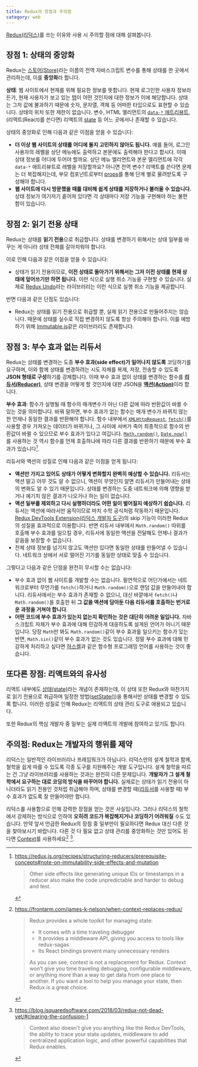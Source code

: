 ```yaml
---
title: Redux의 장점과 주의점
category: web
---
```


[Redux(리덕스)](https://redux.js.org/)를 쓰는 이유와 사용 시 주의할 점에 대해 살펴봅니다.

## 장점 1: 상태의 중앙화

Redux는 [스토어(Store)](https://redux.js.org/glossary#store)라는 이름의 전역 자바스크립트 변수를 통해 상태를 한 곳에서 관리하는데, 이를 **중앙화**라 합니다.

**상태**: 웹 사이트에서 현재를 위해 필요한 정보를 뜻합니다. 현재 로그인한 사용자 정보라든가, 현재 사용자가 보고 있는 [탭](https://react-bootstrap.github.io/components/tabs/)이 어떤 것인지에 대한 정보가 이에 해당합니다. 상태는 그저 값에 불과하기 때문에 숫자, 문자열, 객체 등 어떠한 타입으로도 표현할 수 있습니다. 상태의 위치 또한 제한이 없습니다. 변수, HTML 엘리먼트의 [`data-*` 애트리뷰트](https://developer.mozilla.org/en-US/docs/Learn/HTML/Howto/Use_data_attributes), (리액트(React)를 쓴다면) 리액트의 [state](https://reactjs.org/docs/glossary.html#state) 등 어느 곳에서나 존재할 수 있습니다.

상태의 중앙화로 인해 다음과 같은 이점을 얻을 수 있습니다:

- **더 이상 웹 사이트의 상태를 어디에 둘지 고민하지 않아도 됩니다.** 예를 들어, 로그인 사용자의 레벨을 상단 메뉴에도 출력하고 본문에도 출력해야 한다고 합시다. 이때 상태 정보를 어디에 두어야 할까요. 상단 메뉴 엘리먼트와 본문 엘리먼트에 각각 `data-*` 애트리뷰트로 레벨을 저장할까요? 아니면 전역 변수? 리액트를 쓴다면 문제는 더 복잡해지는데, 부모 컴포넌트로부터 [props](https://reactjs.org/docs/glossary.html#props)를 통해 단계 별로 물려받도록 구성해야 합니다.
- **웹 사이트에 다시 방문했을 때를 대비해 쉽게 상태를 저장하거나 불러올 수 있습니다.** 상태 정보가 여기저기 흩어져 있다면 각 상태마다 저장 기능을 구현해야 하는 불편함이 있습니다.

## 장점 2: 읽기 전용 상태

Redux는 상태를 **읽기 전용**으로 취급합니다. 상태를 변경하기 위해서는 상태 일부를 바꾸는 게 아니라 상태 전체를 갈아치워야 합니다.

이로 인해 다음과 같은 이점을 얻을 수 있습니다:

- 상태가 읽기 전용이므로, **이전 상태로 돌아가기 위해서는 그저 이전 상태를 현재 상태에 덮어쓰기만 하면 됩니다.** 이런 식으로 실행 취소 기능을 구현할 수 있습니다. 실제로 [Redux Undo](https://redux.js.org/recipes/implementing-undo-history#using-redux-undo)라는 라이브러리는 이런 식으로 실행 취소 기능을 제공합니다.

반면 다음과 같은 단점도 있습니다:

- Redux는 상태를 읽기 전용으로 취급할 뿐, 실제 읽기 전용으로 만들어주지는 않습니다. 때문에 상태를 실수로 직접 변경하지 않도록 항상 주의해야 합니다. 이를 예방하기 위해 [Immutable.js](https://immutable-js.github.io/immutable-js/)같은 라이브러리도 존재합니다.

## 장점 3: 부수 효과 없는 리듀서

Redux는 상태를 변경하는 도중 **부수 효과(side effect)가 일어나지 않도록** 코딩하기를 요구하며, 이와 함께 상태를 변경하려는 시도 자체를 복제, 저장, 전송할 수 있도록 **JSON 형태로 구성**하기를 강제합니다. 이때 부수 효과 없이 상태를 변경하는 함수를 [**리듀서(Reducer)**](https://redux.js.org/glossary#reducer), 상태 변경을 어떻게 할 것인지에 대한 JSON을 [**액션(Action)**](https://redux.js.org/glossary#action)이라 합니다.

**부수 효과**: 함수가 실행될 때 함수의 매개변수가 아닌 다른 값에 따라 반환값이 바뀔 수 있는 것을 의미합니다. 바꿔 말하면, 부수 효과가 없는 함수는 매개 변수가 바뀌지 않는 한 언제나 동일한 결과를 반환해야 합니다. 함수 내부에서 [`XMLHttpRequest`](https://developer.mozilla.org/en-US/docs/Web/API/XMLHttpRequest), [`fetch()`](https://developer.mozilla.org/en-US/docs/Web/API/Fetch_API)를 사용할 경우 가져오는 데이터가 바뀌거나, 그 사이에 서버가 죽어 최종적으로 함수의 반환값이 바뀔 수 있으므로 부수 효과가 있다고 여깁니다. [`Math.random()`](https://developer.mozilla.org/en-US/docs/Web/JavaScript/Reference/Global_Objects/Math/random), [`Date.now()`](https://developer.mozilla.org/en-US/docs/Web/JavaScript/Reference/Global_Objects/Date/now)를 사용하는 것 역시 함수를 언제 호출하냐에 따라 다른 결과를 반환하기 때문에 부수 효과가 있습니다[^side-effects].

[^side-effects]:
    <https://redux.js.org/recipes/structuring-reducers/prerequisite-concepts#note-on-immutability-side-effects-and-mutation>
    
    > Other side effects like generating unique IDs or timestamps in a reducer also make the code unpredictable and harder to debug and test.

리듀서와 액션의 성질로 인해 다음과 같은 이점을 얻게 됩니다:

- **액션만 가지고 있어도 상태가 어떻게 변화할지 완벽히 예상할 수 있습니다.** 리듀서는 액션 말고 아무 것도 알 수 없으니, 액션이 무엇인지 알면 리듀서가 만들어내는 상태의 변화도 알 수 있기 때문입니다. 상태를 변경하는 도중 네트워크에 의해 영향을 받거나 예기치 않은 결과가 나오거나 하는 일이 없습니다.
- **액션 일부를 제외하고 다시 실행하더라도 어떤 일이 벌어질지 예상하기 쉽습니다.** 리듀서는 액션에 따라서만 움직이므로 마치 수학 공식처럼 작동하기 때문입니다. [Redux DevTools Extension(리덕스 개발자 도구)](http://extension.remotedev.io/)의 skip 기능이 이러한 Redux의 성질을 효과적으로 이용합니다. 반면 리듀서 내부에서 `Math.random()` 따위를 호출해 부수 효과를 일으킬 경우, 리듀서에 동일한 액션을 전달해도 언제나 결과가 같음을 보장할 수 없습니다.
- 전체 상태 정보를 넘기지 않고도 액션만 있다면 동일한 상태를 만들어낼 수 있습니다. 네트워크 상에서 서로 떨어진 기기를 동일한 상태로 맞출 수 있습니다.

그렇다고 다음과 같은 단점을 완전히 무시할 수는 없습니다:

- 부수 효과 없이 웹 사이트를 개발할 수는 없습니다. 필연적으로 어딘가에서는 네트워크로부터 무언가를 `fetch()`하거나 `Math.random()`으로 랜덤 값을 만들어내야 합니다. 리듀서에서는 부수 효과가 존재할 수 없으니, 대신 바깥에서 `fetch()`나 `Math.random()`을 호출한 뒤 **그 값을 액션에 담아둔 다음 리듀서를 호출하는 번거로운 과정을 거쳐야 합니다**.
- **어떤 코드에 부수 효과가 있는지 없는지 확인하는 것은 대단히 어려운 일입니다.** 자바스크립트 자체가 부수 효과에 대해 민감하게 대응하도록 설게된 언어가 아니기 때문입니다. 당장 `Math`만 봐도 `Math.random()`같이 부수 효과를 일으키는 함수가 있는 반면, `Math.sin()`같이 부수 효과가 없는 것도 있습니다. 정말 부수 효과에 대해 민감하게 처리하고 싶다면 [하스켈](https://en.wikibooks.org/wiki/Haskell)과 같은 함수형 프로그래밍 언어를 사용하는 것이 좋습니다.

## 또다른 장점: 리액트와의 유사성

리액트 내부에도 [상태(state)](https://reactjs.org/docs/glossary.html#state)라는 개념이 존재하는데, 이 상태 또한 Redux와 마찬가지로 읽기 전용으로 취급하며 일정한 방법([setState()](https://reactjs.org/docs/react-component.html#setstate))을 통해서만 상태를 변경할 수 있도록 합니다. 이러한 성질로 인해 Redux는 리액트의 상태 관리 도구로 애용되고 있습니다.

또한 Redux의 핵심 개발자 중 일부는 실제 리액트의 개발에 참여하고 있기도 합니다.

## 주의점: Redux는 개발자의 행위를 제약

리덕스는 일반적인 라이브러리나 프레임워크가 아닙니다. 리덕스만의 설계 철학과 함께, 철학을 쉽게 따를 수 있도록 각종 도구를 지원해주는 개발 도구입니다. 설계 철학을 따르는 건 그냥 라이브러리를 사용하는 것과는 완전히 다른 문제입니다. **개발자가 그 설계 철학에서 요구하는 대로 코딩의 방식을 바꾸어야 합니다.** 실제로는 상태가 읽기 전용이 아니더라도 읽기 전용인 것처럽 취급해야 하며, 상태를 변경할 때([리듀서](https://redux.js.org/glossary#reducer)를 사용할 때) 부수 효과가 없도록 잘 만들어야만 합니다.

리덕스를 사용함으로 인해 강력한 장점을 얻는 것은 사실입니다. 그러나 리덕스의 철학에서 강제하는 방식으로 인하여 **오히려 코드가 복잡해지거나 코딩하기 어려워질** 수도 있습니다. 만약 앞서 언급한 Redux의 장점 중 일부만이 필요하다면 Redux 대신 다른 것을 찾아보시기 바랍니다. 다른 것 다 필요 없고 상태 관리를 중앙화하는 것만 있어도 된다면 [Context](https://reactjs.org/docs/context.html)를 사용하세요[^when-context-replaces-redux] [^redux-not-dead-yet].

[^when-context-replaces-redux]:
    <https://frontarm.com/james-k-nelson/when-context-replaces-redux/>

    > Redux provides a whole toolkit for managing state:
    >
    > - It comes with a time traveling debugger
    > - It provides a middleware API, giving you access to tools like redux-sagas
    > - Its React bindings prevent many unnecessary renders
    >
    > As you can see, context is not a replacement for Redux. Context won’t give you time traveling debugging, configurable middleware, or anything more than a way to get data from one place to another. If you want a tool to help you manage your state, then Redux is a great choice.
    
[^redux-not-dead-yet]:
    <https://blog.isquaredsoftware.com/2018/03/redux-not-dead-yet/#clearing-the-confusion-1>

    > Context also doesn't give you anything like the Redux DevTools, the ability to trace your state updates, middleware to add centralized application logic, and other powerful capabilities that Redux enables.
